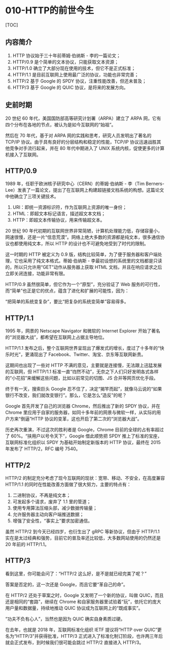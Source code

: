 # 010-HTTP的前世今生

[TOC]

## 内容简介

1. HTTP 协议始于三十年前蒂姆·伯纳斯 - 李的一篇论文；
2. HTTP/0.9 是个简单的文本协议，只能获取文本资源；
3. HTTP/1.0 确立了大部分现在使用的技术，但它不是正式标准；
4. HTTP/1.1 是目前互联网上使用最广泛的协议，功能也非常完善；
5. HTTP/2 基于 Google 的 SPDY 协议，注重性能改善，但还未普及；
6. HTTP/3 基于 Google 的 QUIC 协议，是将来的发展方向。

## 史前时期

20 世纪 60 年代，美国国防部高等研究计划署（ARPA）建立了 ARPA 网，它有四个分布在各地的节点，被认为是如今互联网的“始祖”。

然后在 70 年代，基于对 ARPA 网的实践和思考，研究人员发明出了著名的 TCP/IP 协议。由于具有良好的分层结构和稳定的性能，TCP/IP 协议迅速战胜其他竞争对手流行起来，并在 80 年代中期进入了 UNIX 系统内核，促使更多的计算机接入了互联网。

## HTTP/0.9

1989 年，任职于欧洲核子研究中心（CERN）的蒂姆·伯纳斯 - 李（Tim Berners-Lee）发表了一篇论文，提出了在互联网上构建超链接文档系统的构想。这篇论文中他确立了三项关键技术。

1. URI：即统一资源标识符，作为互联网上资源的唯一身份；
2. HTML：即超文本标记语言，描述超文本文档；
3. HTTP：即超文本传输协议，用来传输超文本。

20 世纪 90 年代初期的互联网世界非常简陋，计算机处理能力低，存储容量小，网速很慢，还是一片“信息荒漠”。网络上绝大多数的资源都是纯文本，很多通信协议也都使用纯文本，所以 HTTP 的设计也不可避免地受到了时代的限制。

这一时期的 HTTP 被定义为 0.9 版，结构比较简单，为了便于服务器和客户端处理，它也采用了纯文本格式。蒂姆·伯纳斯 - 李最初设想的系统里的文档都是只读的，所以只允许用“GET”动作从服务器上获取 HTML 文档，并且在响应请求之后立即关闭连接，功能非常有限。

HTTP/0.9 虽然很简单，但它作为一个“原型”，充分验证了 Web 服务的可行性，而“简单”也正是它的优点，蕴含了进化和扩展的可能性，因为：

“把简单的系统变复杂”，要比“把复杂的系统变简单”容易得多。

## HTTP/1.1

1995 年，网景的 Netscape Navigator 和微软的 Internet Explorer 开始了著名的“浏览器大战”，都希望在互联网上占据主导地位。

HTTP/1.1 发布之后，整个互联网世界呈现出了爆发式的增长，度过了十多年的“快乐时光”，更涌现出了 Facebook、Twitter、淘宝、京东等互联网新贵。

这期间也出现了一些对 HTTP 不满的意见，主要就是连接慢，无法跟上迅猛发展的互联网，但 HTTP/1.1 标准一直“岿然不动”，无奈之下人们只好发明各式各样的“小花招”来缓解这些问题，比如以前常见的切图、JS 合并等网页优化手段。

终于有一天，搜索巨头 Google 忍不住了，决定“揭竿而起”，就像马云说的“如果银行不改变，我们就改变银行”。那么，它是怎么“造反”的呢？

Google 首先开发了自己的浏览器 Chrome，然后推出了新的 SPDY 协议，并在 Chrome 里应用于自家的服务器，如同十多年前的网景与微软一样，从实际的用户方来“倒逼”HTTP 协议的变革，这也开启了第二次的“浏览器大战”。

历史再次重演，不过这次的胜利者是 Google，Chrome 目前的全球的占有率超过了 60%。“挟用户以号令天下”，Google 借此顺势把 SPDY 推上了标准的宝座，互联网标准化组织以 SPDY 为基础开始制定新版本的 HTTP 协议，最终在 2015 年发布了 HTTP/2，RFC 编号 7540。

## HTTP/2

HTTP/2 的制定充分考虑了现今互联网的现状：宽带、移动、不安全，在高度兼容 HTTP/1.1 的同时在性能改善方面做了很大努力，主要的特点有：

1. 二进制协议，不再是纯文本；
2. 可发起多个请求，废弃了 1.1 里的管道；
3. 使用专用算法压缩头部，减少数据传输量；
4. 允许服务器主动向客户端推送数据；
5. 增强了安全性，“事实上”要求加密通信。

虽然 HTTP/2 到今天已经四岁，也衍生出了 gRPC 等新协议，但由于 HTTP/1.1 实在是太过经典和强势，目前它的普及率还比较低，大多数网站使用的仍然还是 20 年前的 HTTP/1.1。

## HTTP/3

看到这里，你可能会问了：“HTTP/2 这么好，是不是就已经完美了呢？”

答案是否定的，这一次还是 Google，而且它要“革自己的命”。

在 HTTP/2 还处于草案之时，Google 又发明了一个新的协议，叫做 QUIC，而且还是相同的“套路”，继续在 Chrome 和自家服务器里试验着“玩”，依托它的庞大用户量和数据量，持续地推动 QUIC 协议成为互联网上的“既成事实”。

“功夫不负有心人”，当然也是因为 QUIC 确实自身素质过硬。

在去年，也就是 2018 年，互联网标准化组织 IETF 提议将“HTTP over QUIC”更名为“HTTP/3”并获得批准，HTTP/3 正式进入了标准化制订阶段，也许两三年后就会正式发布，到时候我们很可能会跳过 HTTP/2 直接进入 HTTP/3。

